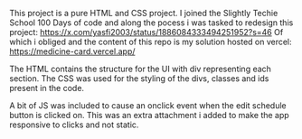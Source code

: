 This project is a pure HTML and CSS project.
I joined the Slightly Techie School 100 Days of code and along the pocess i was tasked to redesign this project:
https://x.com/yasfi2003/status/1886084333494251952?s=46
Of which i obliged and the content of this repo is my solution hosted on vercel: https://medicine-card.vercel.app/

The HTML contains the structure for the UI with div representing each section.
The CSS was used for the styling of the divs, classes and ids present in the code.

A bit of JS was included to cause an onclick event when the edit schedule button is clicked on. This was an extra attachment i added to make the app responsive to clicks and not static. 
